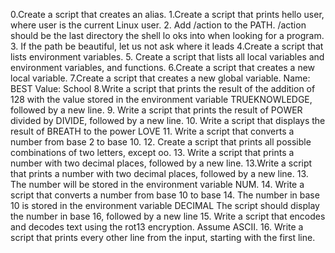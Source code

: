  0.Create a script that creates an alias. 
1.Create a script that prints  hello user, where user is the current Linux
 user.
 2. Add /action to the  PATH. /action should be the last directory the shell lo
oks into when looking for a program.
 3. If the path be beautiful, let us not ask where it leads
 4.Create a script that lists environment variables.
5. Create a script that lists all local variables and environment variables, and functions.
 6.Create a script that creates a new local variable.
 7.Create a script that creates a new global variable. Name: BEST Value: School
8.Write a script that prints the result of the addition of 128 with the value stored in the environment variable TRUEKNOWLEDGE, 
followed by a new line. 9. Write a script that prints the result of POWER divided by DIVIDE, followed by a new line. 10. Write 
a script that displays the result of BREATH to the power LOVE 11. Write a script that converts a number from base 2 to base 10. 
12. Create a script that prints all possible combinations of two letters, except oo. 13. Write a script that prints a number 
with two decimal places, followed by a new line. 13.Write a script that prints a number with two decimal places, followed by a 
new line. 13. The number will be stored in the environment variable NUM. 14. Write a script that converts a number from base 10 
to base 14. The number in base 10 is stored in the environment variable DECIMAL The script should display the number in base 
16, followed by a new line 15. Write a script that encodes and decodes text using the rot13 encryption. Assume ASCII. 16. Write 
a script that prints every other line from the input, starting with the first line.
